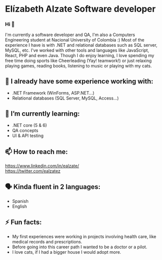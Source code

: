 # Elízabeth Alzate Software developer
### Hi  👋

I'm currently a software developer and QA, I'm also a Computers Engineering student at Nacional University of Colombia :)
Most of the experience I have is with .NET and relational databases such as SQL server, MySQL, etc. I've worked with other tools and languages like JavaScript, React, PHP and even Java.
Though I do enjoy learning, I love spending my free time doing sports like Cheerleading (Yay! teamwork!) or just relaxing playing games, reading books, listening to music or playing with my cats.


## 🌳 I already have some experience working with:
* .NET Framework (WinForms, ASP.NET...)
* Relational databases (SQL Server, MySQL, Access...)

## 🌱 I’m currently learning:
* .NET core (5 & 6)
* QA concepts
* UI & API testing

## 📫 How to reach me:
https://www.linkedin.com/in/ealzate/  <br/>
https://twitter.com/ealzatez <br/>

## 🗣️ Kinda fluent in 2 languages: 
* Spanish 
* English
 
## ⚡ Fun facts:
* My first experiences were working in projects involving health care, like medical records and prescriptions. 
* Before going into this career path I wanted to be a doctor or a pilot. 
* I love cats, if I had a bigger house I would adopt more.

<!--
**Elizalzate/ElizAlzate** is a ✨ _special_ ✨ repository because its `README.md` (this file) appears on your GitHub profile.

Here are some ideas to get you started:

- 🔭 I’m currently working on ...
- 🌱 I’m currently learning ...
- 👯 I’m looking to collaborate on ...
- 🤔 I’m looking for help with ... :)
- 💬 Ask me about ... 
- 📫 How to reach me: ... 
- 😄 Pronouns: ...  
- ⚡ Fun fact: ...
p
-->
